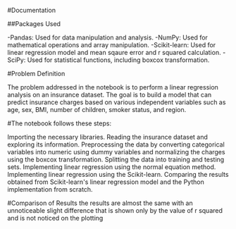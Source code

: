 #Documentation

##Packages Used

-Pandas: Used for data manipulation and analysis.
-NumPy: Used for mathematical operations and array manipulation.
-Scikit-learn: Used for linear regression model and mean sqaure error and r squared calculation.
-SciPy: Used for statistical functions, including boxcox transformation.

#Problem Definition

The problem addressed in the notebook is to perform a linear regression analysis on an insurance dataset. The goal is to build a model that can predict insurance charges based on various independent variables such as age, sex, BMI, number of children, smoker status, and region.

#The notebook follows these steps:

Importing the necessary libraries.
Reading the insurance dataset and exploring its information.
Preprocessing the data by converting categorical variables into numeric using dummy variables and normalizing the charges using the boxcox transformation.
Splitting the data into training and testing sets.
Implementing linear regression using the normal equation method.
Implementing linear regression using the Scikit-learn.
Comparing the results obtained from Scikit-learn's linear regression model and the Python implementation from scratch.

#Comparison of Results
the results are almost the same with an unnoticeable slight difference that is shown only by the value of r squared and is not noticed on the plotting
